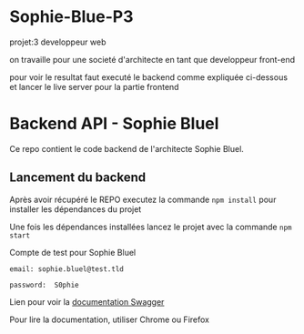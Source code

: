 # Sophie-Blue-P3
projet:3 developpeur web

on travaille pour une societé d'architecte en tant que developpeur front-end 

pour voir le resultat faut executé le backend comme expliquée ci-dessous et lancer le live server pour la partie frontend



# Backend API - Sophie Bluel

Ce repo contient le code backend de l'architecte Sophie Bluel. 

## Lancement du backend

Après avoir récupéré le REPO executez la commande `npm install` pour installer les dépendances du projet

Une fois les dépendances installées lancez le projet avec la commande `npm start`

Compte de test pour Sophie Bluel

```
email: sophie.bluel@test.tld

password:  S0phie
```
Lien pour voir la
[documentation Swagger](http://localhost:5678/api-docs/)

Pour lire la documentation, utiliser Chrome ou Firefox


